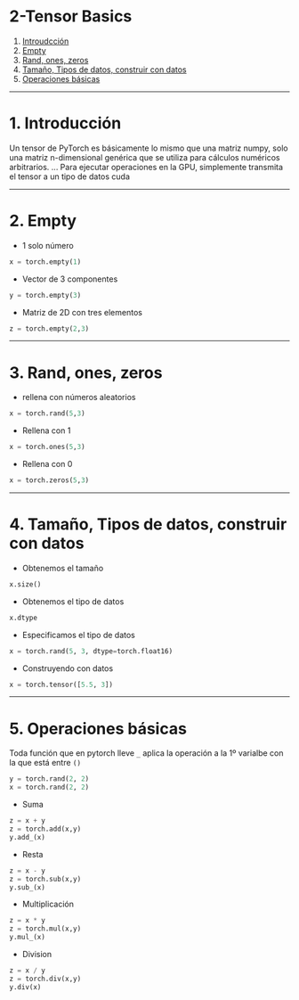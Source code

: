 # 2-Tensor Basics

1. [Introudcción](#schema1)
2. [Empty](#schema2)
3. [Rand, ones, zeros](#schema3)
4. [Tamaño, Tipos de datos, construir con datos](#schema4)
5. [Operaciones básicas](#schema5)

<hr>

<a name="schema1"></a>

# 1. Introducción

Un tensor de PyTorch es básicamente lo mismo que una matriz numpy,  solo una matriz n-dimensional genérica que se utiliza para cálculos numéricos arbitrarios. ... Para ejecutar operaciones en la GPU, simplemente transmita el tensor a un tipo de datos cuda

<hr>

<a name="schema2"></a>

# 2. Empty

- 1 solo número
~~~python
x = torch.empty(1)
~~~
- Vector de 3 componentes
~~~python
y = torch.empty(3) 
~~~
- Matriz de 2D con tres elementos
~~~python
z = torch.empty(2,3) 
~~~

<hr>

<a name="schema3"></a>

# 3. Rand, ones, zeros


- rellena con números aleatorios
~~~python
x = torch.rand(5,3)
~~~
- Rellena con 1
~~~python
x = torch.ones(5,3)
~~~
- Rellena con 0
~~~python
x = torch.zeros(5,3)
~~~

<hr>

<a name="schema4"></a>

# 4. Tamaño, Tipos de datos, construir con datos

- Obtenemos el tamaño
~~~python
x.size()
~~~
- Obtenemos el tipo de datos
~~~python
x.dtype
~~~
- Especificamos el tipo de datos
~~~python
x = torch.rand(5, 3, dtype=torch.float16)
~~~
- Construyendo con datos
~~~python
x = torch.tensor([5.5, 3])
~~~

<hr>

<a name="schema5"></a>

# 5. Operaciones básicas
Toda función que en pytorch lleve `_` aplica la operación a la 1º varialbe con la que está entre `()`

~~~python
y = torch.rand(2, 2)
x = torch.rand(2, 2)
~~~
- Suma
~~~python
z = x + y
z = torch.add(x,y)
y.add_(x)
~~~

- Resta
~~~python
z = x - y
z = torch.sub(x,y)
y.sub_(x)
~~~

- Multiplicación
~~~python
z = x * y
z = torch.mul(x,y)
y.mul_(x)
~~~
- Division
~~~python
z = x / y
z = torch.div(x,y)
y.div(x)
~~~